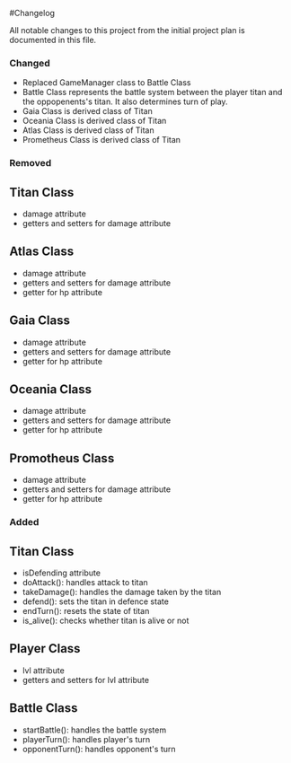 #Changelog

All notable changes to this project from the initial project plan is documented in this file.

### Changed
- Replaced GameManager class to Battle Class
- Battle Class represents the battle system between the player titan and the oppopenents's titan. It also determines turn of play.
- Gaia Class is derived class of Titan
- Oceania Class is derived class of Titan
- Atlas Class is derived class of Titan
- Prometheus Class is derived class of Titan

### Removed
## Titan Class
- damage attribute
- getters and setters for damage attribute

## Atlas Class
- damage attribute
- getters and setters for damage attribute
- getter for hp attribute

## Gaia Class
- damage attribute
- getters and setters for damage attribute
- getter for hp attribute


## Oceania Class
- damage attribute
- getters and setters for damage attribute
- getter for hp attribute


## Promotheus Class
- damage attribute
- getters and setters for damage attribute
- getter for hp attribute


### Added
## Titan Class
- isDefending attribute
- doAttack(): handles attack to titan
- takeDamage(): handles the damage taken by the titan
- defend(): sets the titan in defence state
- endTurn(): resets the state of titan
- is_alive(): checks whether titan is alive or not

## Player Class
- lvl attribute 
- getters and setters for lvl attribute

## Battle Class
- startBattle(): handles the battle system
- playerTurn():  handles player's turn
- opponentTurn(): handles opponent's turn

